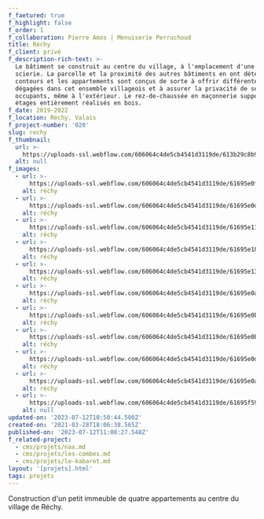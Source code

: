 ```yaml
---
f_faetured: true
f_highlight: false
f_order: 1
f_collaboration: Pierre Amos | Menuiserie Perruchoud
title: Réchy
f_client: privé
f_description-rich-text: >-
  Le bâtiment se construit au centre du village, à l'emplacement d'une ancienne
  scierie. La parcelle et la proximité des autres bâtiments en ont déterminé les
  contours et les appartements sont conçus de sorte à offrir différentes vues
  dégagées dans cet ensemble villageois et à assurer la privacité de ses
  occupants, même à l'extérieur. Le rez-de-chaussée en maçonnerie supporte deux
  étages entièrement réalisés en bois.
f_date: 2019-2022
f_location: Réchy, Valais
f_project-number: '020'
slug: rechy
f_thumbnail:
  url: >-
    https://uploads-ssl.webflow.com/606064c4de5cb4541d3119de/613b29c8b98d55532ff0bf12_rechy-thumb.jpg
  alt: null
f_images:
  - url: >-
      https://uploads-ssl.webflow.com/606064c4de5cb4541d3119de/61695e0fc6e29e85be3c030d_DJI_0277-optimized.jpg
    alt: réchy
  - url: >-
      https://uploads-ssl.webflow.com/606064c4de5cb4541d3119de/61695e0d0f41434b44edcd6e_DJI_0286-optimized.jpg
    alt: réchy
  - url: >-
      https://uploads-ssl.webflow.com/606064c4de5cb4541d3119de/61695e116fd1ae33a6733822_DJI_0291-optimized.jpg
    alt: réchy
  - url: >-
      https://uploads-ssl.webflow.com/606064c4de5cb4541d3119de/61695e10567cc246b9de1f3f_DJI_0301-optimized.jpg
    alt: réchy
  - url: >-
      https://uploads-ssl.webflow.com/606064c4de5cb4541d3119de/61695e1339ccea158035b47b_DJI_0306-optimized.jpg
    alt: réchy
  - url: >-
      https://uploads-ssl.webflow.com/606064c4de5cb4541d3119de/61695e0a79cd319f4656e947_12-R%C3%A9chy_Situationsplan-optimized.jpg
    alt: réchy
  - url: >-
      https://uploads-ssl.webflow.com/606064c4de5cb4541d3119de/61695e0bf9040f34ef37f258_13-R%C3%A9chy_EG-optimized.jpg
    alt: réchy
  - url: >-
      https://uploads-ssl.webflow.com/606064c4de5cb4541d3119de/61695e0b0eae69c3ee6d4155_14-R%C3%A9chy_OG-optimized.jpg
    alt: réchy
  - url: >-
      https://uploads-ssl.webflow.com/606064c4de5cb4541d3119de/61695e0d3e263d18aaad736e_15-R%C3%A9chy_DG-optimized.jpg
    alt: réchy
  - url: >-
      https://uploads-ssl.webflow.com/606064c4de5cb4541d3119de/61695e0a567cc259bcde1f19_16-R%C3%A9chy_Schnitt-optimized.jpg
    alt: réchy
  - url: >-
      https://uploads-ssl.webflow.com/606064c4de5cb4541d3119de/61695f590bbd2795cb8a9615_camil-chantier-optimized.jpg
    alt: null
updated-on: '2023-07-12T10:50:44.500Z'
created-on: '2021-03-28T18:06:38.565Z'
published-on: '2023-07-12T11:08:27.548Z'
f_related-project:
  - cms/projets/nax.md
  - cms/projets/les-combes.md
  - cms/projets/le-kabaret.md
layout: '[projets].html'
tags: projets
---
```


Construction d'un petit immeuble de quatre appartements au centre du village de Réchy.
